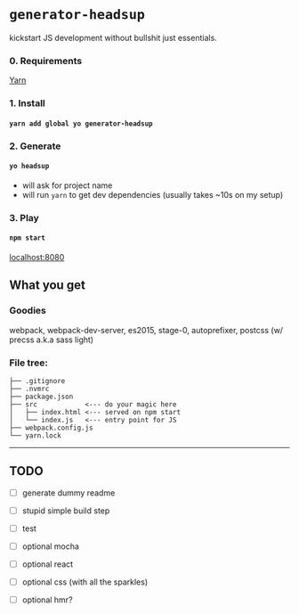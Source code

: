 # `generator-headsup`

kickstart JS development without bullshit just essentials.

### 0. Requirements

[Yarn](https://yarnpkg.com/en/docs/install)

### 1. Install

#### `yarn add global yo generator-headsup`

### 2. Generate

#### `yo headsup`

* will ask for project name
* will run `yarn` to get dev dependencies (usually takes ~10s on my setup)

### 3. Play

#### `npm start`

[localhost:8080](http://localhost:8080)

## What you get

### Goodies

webpack, webpack-dev-server, es2015, stage-0, autoprefixer, postcss (w/ precss a.k.a sass light)

### File tree:

```
├── .gitignore
├── .nvmrc
├── package.json
├── src            <--- do your magic here
│   ├── index.html <--- served on npm start
│   └── index.js   <--- entry point for JS
├── webpack.config.js
└── yarn.lock
```

---

## TODO

* [ ] generate dummy readme
* [ ] stupid simple build step
* [ ] test
* [ ] optional mocha
* [ ] optional react
* [ ] optional css (with all the sparkles)
* [ ] optional hmr?

